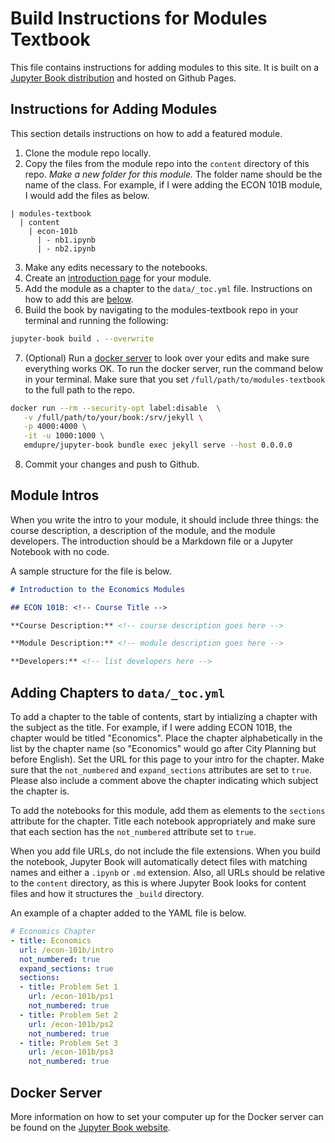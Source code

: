 # Build Instructions for Modules Textbook

This file contains instructions for adding modules to this site. It is built on a [Jupyter Book distribution](https://jupyter.org/jupyter-book/intro.html) and hosted on Github Pages.

## Instructions for Adding Modules

This section details instructions on how to add a featured module.

1. Clone the module repo locally. 
2. Copy the files from the module repo into the `content` directory of this repo. _Make a new folder for this module._ The folder name should be the name of the class. For example, if I were adding the ECON 101B module, I would add the files as below.

```
| modules-textbook
  | content
    | econ-101b
      | - nb1.ipynb
      | - nb2.ipynb
```

3. Make any edits necessary to the notebooks.
4. Create an [introduction page](#module-intro) for your module.
5. Add the module as a chapter to the `data/_toc.yml` file. Instructions on how to add this are [below](#adding-toc).
6. Build the book by navigating to the modules-textbook repo in your terminal and running the following:

```bash
jupyter-book build . --overwrite
```

7. (Optional) Run a [docker server](#docker) to look over your edits and make sure everything works OK. To run the docker server, run the command below in your terminal. Make sure that you set `/full/path/to/modules-textbook` to the full path to the repo.

```bash
docker run --rm --security-opt label:disable  \
   -v /full/path/to/your/book:/srv/jekyll \
   -p 4000:4000 \
   -it -u 1000:1000 \
   emdupre/jupyter-book bundle exec jekyll serve --host 0.0.0.0
```

8. Commit your changes and push to Github.

<div id="module-intro"></div>

## Module Intros

When you write the intro to your module, it should include three things: the course description, a description of the module, and the module developers. The introduction should be a Markdown file or a Jupyter Notebook with no code. 

A sample structure for the file is below.

```markdown
# Introduction to the Economics Modules

## ECON 101B: <!-- Course Title -->

**Course Description:** <!-- course description goes here -->

**Module Description:** <!-- module description goes here -->

**Developers:** <!-- list developers here -->
```


<div id="adding-toc"></div>

## Adding Chapters to `data/_toc.yml`

To add a chapter to the table of contents, start by intializing a chapter with the subject as the title. For example, if I were adding ECON 101B, the chapter would be titled "Economics". Place the chapter alphabetically in the list by the chapter name (so "Economics" would go after City Planning but before English). Set the URL for this page to your intro for the chapter. Make sure that the `not_numbered` and `expand_sections` attributes are set to `true`. Please also include a comment above the chapter indicating which subject the chapter is.

To add the notebooks for this module, add them as elements to the `sections` attribute for the chapter. Title each notebook appropriately and make sure that each section has the `not_numbered` attribute set to `true`. 

When you add file URLs, do not include the file extensions. When you build the notebook, Jupyter Book will automatically detect files with matching names and either a `.ipynb` or `.md` extension. Also, all URLs should be relative to the `content` directory, as this is where Jupyter Book looks for content files and how it structures the `_build` directory.

An example of a chapter added to the YAML file is below.

```yaml
# Economics Chapter
- title: Economics
  url: /econ-101b/intro
  not_numbered: true
  expand_sections: true
  sections:
  - title: Problem Set 1
  	url: /econ-101b/ps1
  	not_numbered: true
  - title: Problem Set 2
  	url: /econ-101b/ps2
  	not_numbered: true
  - title: Problem Set 3
  	url: /econ-101b/ps3
  	not_numbered: true
```

<div id="docker"></div>

## Docker Server

More information on how to set your computer up for the Docker server can be found on the [Jupyter Book website](https://jupyter.org/jupyter-book/guide/03_build.html#building-your-site-locally-with-containers-docker).